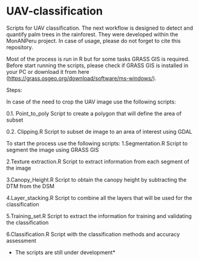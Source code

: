 UAV-classification
==================

Scripts for UAV classification. The next workflow is designed to detect and quantify palm trees in the rainforest. They were developed within the MonANPeru project. In case of usage, please do not forget to cite this repository. 

Most of the process is run in R but for some tasks GRASS GIS is required. Before start running the scripts, please check if GRASS GIS is installed in your PC or download it from here (https://grass.osgeo.org/download/software/ms-windows/).

Steps:

In case of the need to crop the UAV image use the following scripts:

0.1. Point_to_poly Script to create a polygon that will define the area of subset

0.2. Clipping.R Script to subset de image to an area of interest using GDAL

To start the process use the following scripts:
1.Segmentation.R Script to segment the image using GRASS GIS

2.Texture extraction.R Script to extract information from each segment of the image

3.Canopy_Height.R Script to obtain the canopy height by subtracting the DTM from the DSM

4.Layer_stacking.R Script to combine all the layers that will be used for the classification

5.Training_set.R Script to extract the information for training and validating the classification

6.Classification.R Script with the classification methods and accuracy assessment


* The scripts are still under development*
